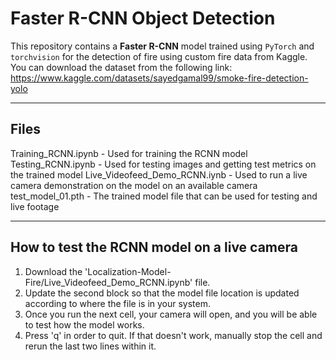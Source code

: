 # Faster R-CNN Object Detection

This repository contains a **Faster R-CNN** model trained using `PyTorch` and `torchvision` for the detection of fire using custom fire data from Kaggle.
You can download the dataset from the following link: https://www.kaggle.com/datasets/sayedgamal99/smoke-fire-detection-yolo



---

## Files
Training_RCNN.ipynb - Used for training the RCNN model
Testing_RCNN.ipynb - Used for testing images and getting test metrics on the trained model
Live_Videofeed_Demo_RCNN.iynb - Used to run a live camera demonstration on the model on an available camera
test_model_01.pth - The trained model file that can be used for testing and live footage


---
## How to test the RCNN model on a live camera
1. Download the 'Localization-Model-Fire/Live_Videofeed_Demo_RCNN.ipynb' file.
2. Update the second block so that the model file location is updated according to where the file is in your system.
3. Once you run the next cell, your camera will open, and you will be able to test how the model works.
4. Press 'q' in order to quit. If that doesn't work, manually stop the cell and rerun the last two lines within it.

